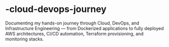 # -cloud-devops-journey
Documenting my hands-on journey through Cloud, DevOps, and Infrastructure Engineering — from Dockerized applications to fully deployed AWS architectures, CI/CD automation, Terraform provisioning, and monitoring stacks.
